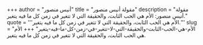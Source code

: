 +++
author = "أنيس منصور"
title = "مقولة أنيس منصور"
description = "مقولة أنيس منصور: الأم هي الحب الثابت، والحقيقة التي لا تتغير في زمن كل ما فيه يتغير."
quote = '''الأم هي الحب الثابت، والحقيقة التي لا تتغير في زمن كل ما فيه يتغير.''' 
slug = "الأم-هي-الحب-الثابت-والحقيقة-التي-لا-تتغير-في-زمن-كل-ما-فيه-يتغير"
+++
الأم هي الحب الثابت، والحقيقة التي لا تتغير في زمن كل ما فيه يتغير.
